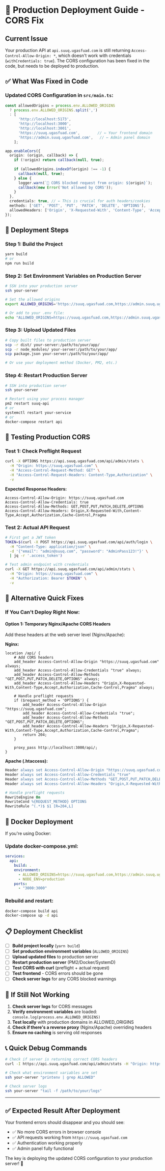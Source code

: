 # 🚀 Production Deployment Guide - CORS Fix

## Current Issue
Your production API at `api.suuq.ugasfuad.com` is still returning `Access-Control-Allow-Origin: *`, which doesn't work with credentials (`withCredentials: true`). The CORS configuration has been fixed in the code, but needs to be deployed to production.

## ✅ What Was Fixed in Code

### Updated CORS Configuration in `src/main.ts`:
```typescript
const allowedOrigins = process.env.ALLOWED_ORIGINS
  ? process.env.ALLOWED_ORIGINS.split(',')
  : [
      'http://localhost:5173',
      'http://localhost:3000', 
      'http://localhost:3001',
      'https://suuq.ugasfuad.com',        // ← Your frontend domain
      'https://admin.suuq.ugasfuad.com',   // ← Admin panel domain
    ];

app.enableCors({
  origin: (origin, callback) => {
    if (!origin) return callback(null, true);
    
    if (allowedOrigins.indexOf(origin) !== -1) {
      callback(null, true);
    } else {
      logger.warn(`🚫 CORS blocked request from origin: ${origin}`);
      callback(new Error('Not allowed by CORS'));
    }
  },
  credentials: true, // ← This is crucial for auth headers/cookies
  methods: ['GET', 'POST', 'PUT', 'PATCH', 'DELETE', 'OPTIONS'],
  allowedHeaders: ['Origin', 'X-Requested-With', 'Content-Type', 'Accept', 'Authorization', 'Cache-Control', 'Pragma'],
});
```

## 🎯 Deployment Steps

### Step 1: Build the Project
```bash
yarn build
# or
npm run build
```

### Step 2: Set Environment Variables on Production Server
```bash
# SSH into your production server
ssh your-server

# Set the allowed origins
export ALLOWED_ORIGINS='https://suuq.ugasfuad.com,https://admin.suuq.ugasfuad.com'

# Or add to your .env file:
echo "ALLOWED_ORIGINS=https://suuq.ugasfuad.com,https://admin.suuq.ugasfuad.com" >> .env
```

### Step 3: Upload Updated Files
```bash
# Copy built files to production server
scp -r dist/ your-server:/path/to/your/app/
scp -r node_modules/ your-server:/path/to/your/app/
scp package.json your-server:/path/to/your/app/

# Or use your deployment method (Docker, PM2, etc.)
```

### Step 4: Restart Production Server
```bash
# SSH into production server
ssh your-server

# Restart using your process manager
pm2 restart suuq-api
# or
systemctl restart your-service
# or
docker-compose restart api
```

## 🧪 Testing Production CORS

### Test 1: Check Preflight Request
```bash
curl -X OPTIONS https://api.suuq.ugasfuad.com/api/admin/stats \
  -H "Origin: https://suuq.ugasfuad.com" \
  -H "Access-Control-Request-Method: GET" \
  -H "Access-Control-Request-Headers: Content-Type,Authorization" \
  -v
```

**Expected Response Headers:**
```
Access-Control-Allow-Origin: https://suuq.ugasfuad.com
Access-Control-Allow-Credentials: true
Access-Control-Allow-Methods: GET,POST,PUT,PATCH,DELETE,OPTIONS
Access-Control-Allow-Headers: Origin,X-Requested-With,Content-Type,Accept,Authorization,Cache-Control,Pragma
```

### Test 2: Actual API Request
```bash
# First get a JWT token
TOKEN=$(curl -X POST https://api.suuq.ugasfuad.com/api/auth/login \
  -H "Content-Type: application/json" \
  -d '{"email": "admin@suuq.com", "password": "AdminPass123!"}' \
  | jq -r '.access_token')

# Test admin endpoint with credentials
curl -X GET https://api.suuq.ugasfuad.com/api/admin/stats \
  -H "Origin: https://suuq.ugasfuad.com" \
  -H "Authorization: Bearer $TOKEN" \
  -v
```

## 🔧 Alternative Quick Fixes

### If You Can't Deploy Right Now:

#### Option 1: Temporary Nginx/Apache CORS Headers
Add these headers at the web server level (Nginx/Apache):

**Nginx:**
```nginx
location /api/ {
    # Add CORS headers
    add_header Access-Control-Allow-Origin "https://suuq.ugasfuad.com" always;
    add_header Access-Control-Allow-Credentials "true" always;
    add_header Access-Control-Allow-Methods "GET,POST,PUT,PATCH,DELETE,OPTIONS" always;
    add_header Access-Control-Allow-Headers "Origin,X-Requested-With,Content-Type,Accept,Authorization,Cache-Control,Pragma" always;
    
    # Handle preflight requests
    if ($request_method = 'OPTIONS') {
        add_header Access-Control-Allow-Origin "https://suuq.ugasfuad.com";
        add_header Access-Control-Allow-Credentials "true";
        add_header Access-Control-Allow-Methods "GET,POST,PUT,PATCH,DELETE,OPTIONS";
        add_header Access-Control-Allow-Headers "Origin,X-Requested-With,Content-Type,Accept,Authorization,Cache-Control,Pragma";
        return 204;
    }
    
    proxy_pass http://localhost:3000/api/;
}
```

**Apache (.htaccess):**
```apache
Header always set Access-Control-Allow-Origin "https://suuq.ugasfuad.com"
Header always set Access-Control-Allow-Credentials "true"
Header always set Access-Control-Allow-Methods "GET,POST,PUT,PATCH,DELETE,OPTIONS"
Header always set Access-Control-Allow-Headers "Origin,X-Requested-With,Content-Type,Accept,Authorization,Cache-Control,Pragma"

# Handle preflight requests
RewriteEngine On
RewriteCond %{REQUEST_METHOD} OPTIONS
RewriteRule ^(.*)$ $1 [R=204,L]
```

## 🐳 Docker Deployment

If you're using Docker:

### Update docker-compose.yml:
```yaml
services:
  api:
    build: .
    environment:
      - ALLOWED_ORIGINS=https://suuq.ugasfuad.com,https://admin.suuq.ugasfuad.com
      - NODE_ENV=production
    ports:
      - "3000:3000"
```

### Rebuild and restart:
```bash
docker-compose build api
docker-compose up -d api
```

## 📋 Deployment Checklist

- [ ] **Build project locally** (`yarn build`)
- [ ] **Set production environment variables** (`ALLOWED_ORIGINS`)
- [ ] **Upload updated files** to production server
- [ ] **Restart production server** (PM2/Docker/SystemD)
- [ ] **Test CORS with curl** (preflight + actual request)
- [ ] **Test frontend** - CORS errors should be gone
- [ ] **Check server logs** for any CORS blocked warnings

## 🚨 If Still Not Working

1. **Check server logs** for CORS messages
2. **Verify environment variables** are loaded: `console.log(process.env.ALLOWED_ORIGINS)`
3. **Test locally** with production domains in ALLOWED_ORIGINS
4. **Check if there's a reverse proxy** (Nginx/Apache) overriding headers
5. **Ensure no caching** is serving old responses

## 📞 Quick Debug Commands

```bash
# Check if server is returning correct CORS headers
curl -I https://api.suuq.ugasfuad.com/api/admin/stats -H "Origin: https://suuq.ugasfuad.com"

# Check what environment variables are set
ssh your-server "printenv | grep ALLOWED"

# Check server logs
ssh your-server "tail -f /path/to/your/logs"
```

---

## ✅ Expected Result After Deployment

Your frontend errors should disappear and you should see:
- ✅ No more CORS errors in browser console
- ✅ API requests working from `https://suuq.ugasfuad.com`
- ✅ Authentication working properly
- ✅ Admin panel fully functional

The key is deploying the updated CORS configuration to your production server! 🚀
